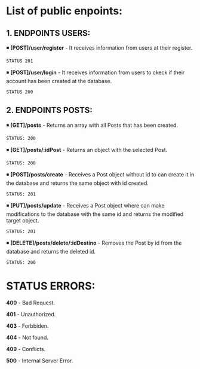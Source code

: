 # **List of public enpoints**:

## 1. ENDPOINTS USERS:

◾ **[POST]/user/register** - It receives information from users at their register.

    STATUS 201

◾ **[POST]/user/login** - It receives information from users to ckeck if their account has been created at the database.

    STATUS 200

## 2. ENDPOINTS POSTS:

◾ **[GET]/posts** - Returns an array with all Posts that has been created.

    STATUS: 200

◾ **[GET]/posts/:idPost** - Returns an object with the selected Post.

    STATUS: 200

◾ **[POST]/posts/create** - Receives a Post object without id to can create it in the database and returns the same object with id created.

    STATUS: 201

◾ **[PUT]/posts/update** - Receives a Post object where can make modifications to the database with the same id and returns the modified target object.

    STATUS: 201

◾ **[DELETE]/posts/delete/:idDestino** - Removes the Post by id from the database and returns the deleted id.

    STATUS: 200

# STATUS ERRORS:

**400** - Bad Request.

**401** - Unauthorized.

**403** - Forbbiden.

**404** - Not found.

**409** - Conflicts.

**500** - Internal Server Error.
